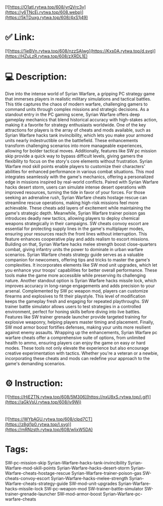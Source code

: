[![https://O1atl.rytwa.top/608/yrQVrc3v](https://y6TNcEj.rytwa.top/608.webp)](https://5kTDuxg.rytwa.top/608/4xS1j49)
# ✅ Link:
[![https://1jeBVn.rytwa.top/608/nzzSAIwg](https://Kxs0A.rytwa.top/d.svg)](https://HZuLzR.rytwa.top/608/zXRDL1E)
# 💻 Description:
Dive into the intense world of Syrian Warfare, a gripping PC strategy game that immerses players in realistic military simulations and tactical battles. This title captures the chaos of modern warfare, challenging gamers to command units through complex missions and strategic decisions. As a standout entry in the PC gaming scene, Syrian Warfare offers deep gameplay mechanics that blend historical accuracy with high-stakes action, making it a favorite for strategy enthusiasts worldwide.
One of the key attractions for players is the array of cheats and mods available, such as Syrian Warfare hacks tank invincibility, which lets you make your armored units nearly indestructible on the battlefield. These enhancements transform challenging scenarios into more manageable experiences, allowing for bolder tactical moves. Additionally, features like SW pc mission skip provide a quick way to bypass difficult levels, giving gamers the flexibility to focus on the story's core elements without frustration.
Syrian Warfare mod skill points enable players to customize their characters' abilities for enhanced performance in various combat situations. This mod integrates seamlessly with the game's mechanics, offering a personalized edge in missions inspired by real-world conflicts. Paired with Syrian Warfare hacks desert storm, users can simulate intense desert operations with improved resources, turning the tide in favor of your forces.
For those seeking an adrenaline rush, Syrian Warfare cheats hostage rescue can streamline rescue operations, making high-risk missions feel more achievable. These cheats add layers of excitement while maintaining the game's strategic depth. Meanwhile, Syrian Warfare trainer poison gas introduces deadly new tactics, allowing players to deploy chemical weapons strategically in their campaigns.
SW cheats convoy escort are essential for protecting supply lines in the game's multiplayer modes, ensuring your resources reach the front lines without interruption. This feature enhances cooperative play and adds realism to escort missions. Building on that, Syrian Warfare hacks melee strength boost close-quarters combat, giving infantry units the power to dominate in urban warfare scenarios.
Syrian Warfare cheats strategy guide serves as a valuable companion for newcomers, offering tips and tricks to master the game's complexities. It incorporates elements like SW mod unit upgrades, which let you enhance your troops' capabilities for better overall performance. These tools make the game more accessible while preserving its challenging nature.
Another standout option is Syrian Warfare hacks missile lock, which improves accuracy in long-range engagements and adds precision to your arsenal. Complemented by SW pc weapon mod, players can customize firearms and explosives to fit their playstyle. This level of modification keeps the gameplay fresh and engaging for repeated playthroughs.
SW trainer battle simulator allows users to test strategies in a controlled environment, perfect for honing skills before diving into live battles. Features like SW trainer grenade launcher provide targeted training for explosive weaponry, helping players master timing and placement. Finally, SW mod armor boost fortifies defenses, making your units more resilient against enemy assaults.
Wrapping up the enhancements, Syrian Warfare pc warfare cheats offer a comprehensive suite of options, from unlimited health to ammo, ensuring players can enjoy the game on easy or hard modes. These tools not only elevate the experience but also encourage creative experimentation with tactics. Whether you're a veteran or a newbie, incorporating these cheats and mods can redefine your approach to the game's demanding scenarios.

# ⚙️ Instruction:
[![https://HiEZTN.rytwa.top/608/5M306](https://nxU8xS.rytwa.top/i.gif)](https://aGkVsU.rytwa.top/608/jv9Wi)
#
[![https://WYbAGU.rytwa.top/608/clpd7CT](https://z8gl1p0.rytwa.top/l.svg)](https://mRNzsth.rytwa.top/608/wlixW5DA)
# Tags:
SW-pc-mission-skip Syrian-Warfare-hacks-tank-invincibility Syrian-Warfare-mod-skill-points Syrian-Warfare-hacks-desert-storm Syrian-Warfare-cheats-hostage-rescue Syrian-Warfare-trainer-poison-gas SW-cheats-convoy-escort Syrian-Warfare-hacks-melee-strength Syrian-Warfare-cheats-strategy-guide SW-mod-unit-upgrades Syrian-Warfare-hacks-missile-lock SW-pc-weapon-mod SW-trainer-battle-simulator SW-trainer-grenade-launcher SW-mod-armor-boost Syrian-Warfare-pc-warfare-cheats





